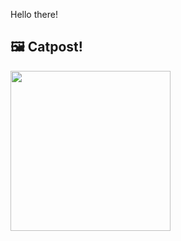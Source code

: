Hello there!



## 🖼️ Catpost!

<sub>
    <img src="https://cdn2.thecatapi.com/images/2l5.jpg" height="256">
</sub>

